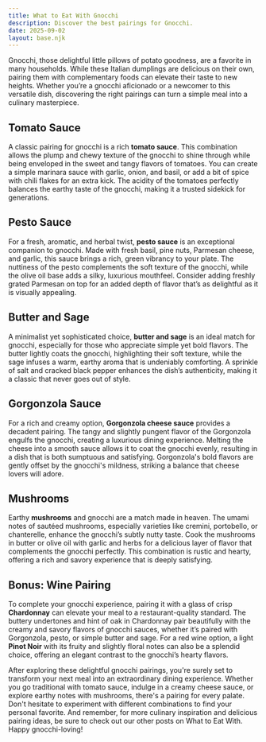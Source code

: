 ```yaml
---
title: What to Eat With Gnocchi
description: Discover the best pairings for Gnocchi.
date: 2025-09-02
layout: base.njk
---
```


Gnocchi, those delightful little pillows of potato goodness, are a favorite in many households. While these Italian dumplings are delicious on their own, pairing them with complementary foods can elevate their taste to new heights. Whether you’re a gnocchi aficionado or a newcomer to this versatile dish, discovering the right pairings can turn a simple meal into a culinary masterpiece.

## **Tomato Sauce**

A classic pairing for gnocchi is a rich **tomato sauce**. This combination allows the plump and chewy texture of the gnocchi to shine through while being enveloped in the sweet and tangy flavors of tomatoes. You can create a simple marinara sauce with garlic, onion, and basil, or add a bit of spice with chili flakes for an extra kick. The acidity of the tomatoes perfectly balances the earthy taste of the gnocchi, making it a trusted sidekick for generations.

## **Pesto Sauce**

For a fresh, aromatic, and herbal twist, **pesto sauce** is an exceptional companion to gnocchi. Made with fresh basil, pine nuts, Parmesan cheese, and garlic, this sauce brings a rich, green vibrancy to your plate. The nuttiness of the pesto complements the soft texture of the gnocchi, while the olive oil base adds a silky, luxurious mouthfeel. Consider adding freshly grated Parmesan on top for an added depth of flavor that’s as delightful as it is visually appealing.

## **Butter and Sage**

A minimalist yet sophisticated choice, **butter and sage** is an ideal match for gnocchi, especially for those who appreciate simple yet bold flavors. The butter lightly coats the gnocchi, highlighting their soft texture, while the sage infuses a warm, earthy aroma that is undeniably comforting. A sprinkle of salt and cracked black pepper enhances the dish’s authenticity, making it a classic that never goes out of style.

## **Gorgonzola Sauce**

For a rich and creamy option, **Gorgonzola cheese sauce** provides a decadent pairing. The tangy and slightly pungent flavor of the Gorgonzola engulfs the gnocchi, creating a luxurious dining experience. Melting the cheese into a smooth sauce allows it to coat the gnocchi evenly, resulting in a dish that is both sumptuous and satisfying. Gorgonzola's bold flavors are gently offset by the gnocchi's mildness, striking a balance that cheese lovers will adore.

## **Mushrooms**

Earthy **mushrooms** and gnocchi are a match made in heaven. The umami notes of sautéed mushrooms, especially varieties like cremini, portobello, or chanterelle, enhance the gnocchi’s subtly nutty taste. Cook the mushrooms in butter or olive oil with garlic and herbs for a delicious layer of flavor that complements the gnocchi perfectly. This combination is rustic and hearty, offering a rich and savory experience that is deeply satisfying.

## **Bonus: Wine Pairing**

To complete your gnocchi experience, pairing it with a glass of crisp **Chardonnay** can elevate your meal to a restaurant-quality standard. The buttery undertones and hint of oak in Chardonnay pair beautifully with the creamy and savory flavors of gnocchi sauces, whether it’s paired with Gorgonzola, pesto, or simple butter and sage. For a red wine option, a light **Pinot Noir** with its fruity and slightly floral notes can also be a splendid choice, offering an elegant contrast to the gnocchi’s hearty flavors.

After exploring these delightful gnocchi pairings, you're surely set to transform your next meal into an extraordinary dining experience. Whether you go traditional with tomato sauce, indulge in a creamy cheese sauce, or explore earthy notes with mushrooms, there's a pairing for every palate. Don't hesitate to experiment with different combinations to find your personal favorite. And remember, for more culinary inspiration and delicious pairing ideas, be sure to check out our other posts on What to Eat With. Happy gnocchi-loving!
